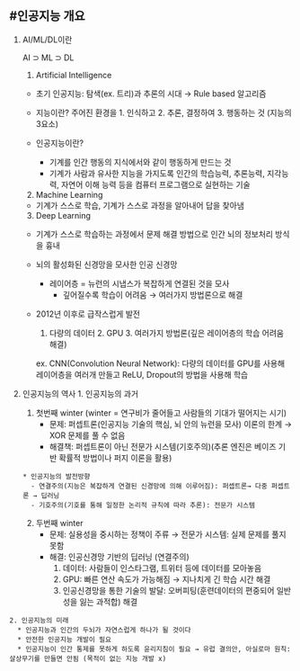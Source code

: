 #인공지능 개요
---
 1. AI/ML/DL이란

    AI ⊃ ML ⊃ DL

    1. Artificial Intelligence
      * 초기 인공지능: 탐색(ex. 트리)과 추론의 시대 → Rule based 알고리즘
      * 지능이란?
        주어진 환경을 1. 인식하고 2. 추론, 결정하여 3. 행동하는 것 (지능의 3요소)

      * 인공지능이란?
        - 기계를 인간 행동의 지식에서와 같이 행동하게 만드는 것
        - 기계가 사람과 유사한 지능을 가지도록 인간의 학습능력, 추론능력, 지각능력, 자연어 이해 능력 등을 컴퓨터 프로그램으로 실현하는 기술

    2. Machine Learning
      * 기계가 스스로 학습, 기계가 스스로 과정을 알아내어 답을 찾아냄

    3. Deep Learning
      * 기계가 스스로 학습하는 과정에서 문제 해결 방법으로 인간 뇌의 정보처리 방식을 흉내
      * 뇌의 활성화된 신경망을 모사한 인공 신경망
        - 레이어층 = 뉴런의 시냅스가 복잡하게 연결된 것을 모사
          + 깊어질수록 학습이 어려움 → 여러가지 방법론으로 해결

      * 2012년 이후로 급작스럽게 발전
        1. 다량의 데이터 2. GPU 3. 여러가지 방법론(깊은 레이어층의 학습 어려움 해결)

          ex. CNN(Convolution Neural Network): 다량의 데이터를 GPU를 사용해 레이어층을 여러개 만들고 ReLU, Dropout의 방법을 사용해 학습


  2. 인공지능의 역사
    1. 인공지능의 과거
       1. 첫번째 winter (winter = 연구비가 줄어들고 사람들의 기대가 떨어지는 시기)
          * 문제: 퍼셉트론(인공지능 기술의 핵심, 뇌 안의 뉴런을 모사) 이론의 한계 → XOR 문제를 풀 수 없음
          * 해결책: 퍼셉트론이 아닌 전문가 시스템(기호주의)(추론 엔진은 베이즈 기반 확률적 방법이나 퍼지 이론을 활용)

         * 인공지능의 발전방향
           - 연결주의(지능은 복잡하게 연결된 신경망에 의해 이루어짐): 퍼셉트론→ 다중 퍼셉트론 → 딥러닝
           - 기호주의(기호를 통해 일정한 논리적 규칙에 따라 추론): 전문가 시스템

       2. 두번째 winter
          * 문제: 실용성을 중시하는 정책이 주류 → 전문가 시스템: 실제 문제를 풀지 못함
          * 해결: 인공신경망 기반의 딥러닝 (연결주의)
              1. 데이터: 사람들이 인스타그램, 트위터 등에 데이터를 모아놓음
              2. GPU: 빠른 연산 속도가 가능해짐 → 지나치게 긴 학습 시간 해결
              3. 인공신경망을 통한 기술의 발달: 오버피팅(훈련데이터의 편중되어 일반성을 잃는 과적합) 해결

    2. 인공지능의 미래
      * 인공지능과 인간의 두뇌가 자연스럽게 하나가 될 것이다
      * 안전한 인공지능 개발이 필요
      * 인공지능이 인간 통제를 못하게 하도록 윤리지침이 필요 → 유럽 결의안, 아실로마 원칙: 살상무기를 만들면 안됨 (목적이 없는 지능 개발 x)
